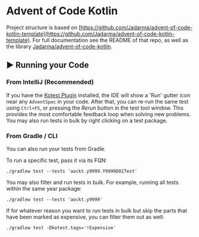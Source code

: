 # Advent of Code Kotlin
Project structure is based on [https://github.com/Jadarma/advent-of-code-kotlin-template](https://github.com/Jadarma/advent-of-code-kotlin-template).
For full documentation see the README of that repo, as well as the library [Jadarma/advent-of-code-kotlin](https://github.com/Jadarma/advent-of-code-kotlin).


## ▶️ Running your Code

### From IntelliJ (Recommended)

If you have the [Kotest Plugin](https://plugins.jetbrains.com/plugin/14080-kotest) installed, the IDE will show a 
'Run' gutter icon near any `AdventSpec` in your code.
After that, you can re-run the same test using `Ctrl+F5`, or pressing the _Rerun_ button in the test tool window.
This provides the most comfortable feedback loop when solving new problems.
You may also run tests in bulk by right clicking on a test package.

### From Gradle / CLI

You can also run your tests from Gradle.

To run a specific test, pass it via its FQN:

```shell
./gradlew test --tests 'aockt.y9999.Y9999D01Test'
```

You may also filter and run tests in bulk.
For example, running all tests within the same year package:

```shell
./gradlew test --tests 'aockt.y9999'
```

If for whatever reason you want to run tests in bulk but skip the parts that have been marked as expensive, you can 
filter them out as well:

```shell
./gradlew test -Dkotest.tags='!Expensive'
```
